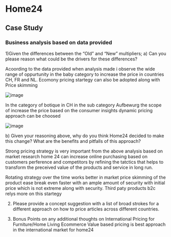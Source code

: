 # Home24
## Case Study
### Business analysis based on data provided 
1)Given the differences between the “Old” and “New” multipliers;
a) Can you please reason what could be the drivers for these differences? 

Acoording to the data provided when analysis made i observe the wide range of oppurtunity in the baby category to increase the price  in countries CH, FR and NL. Ecomony pricing  startegy can also be adopted along with Price skimming 


![image](https://user-images.githubusercontent.com/67413944/157653278-232a1a5d-40f1-4364-b082-8a5da6636e8b.png)

In the category of botique in CH in the sub category Aufbewurg the scope of increase the price based on the consumer insights dynamic pricing approach can be choosed 


![image](https://user-images.githubusercontent.com/67413944/157656524-72a9880d-12f3-44db-b03e-d29bb57582e2.png)


b) Given your reasoning above, why do you think Home24 decided to make this change? What are the benefits and pitfalls of this approach?

Strong pricing strategy is very important from the above analysis based on market research home 24 can increase online purchasing based on customers perference and competitors by refining the tatctics that helps to transform the preceived value of the  products and service in long run.

Rotating strategy over the time works better in market 
price skimming of the product ease break even faster with an ample amount of security  with initial price  which is not extreme along with security. Third paty products b2c relys more on this startegy

2) Please provide a concept suggestion with a list of broad strokes for a different approach on how to price articles across different countries. 


3) Bonus Points on any additional thoughts on International Pricing for Furniture/Home Living Ecommerce
Value based pricing is best approach in the international market for home24 
